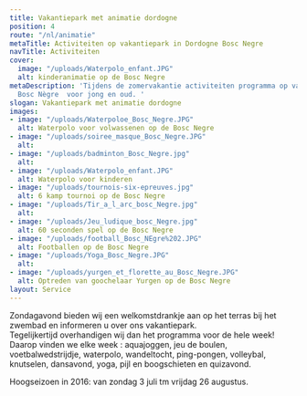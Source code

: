```yaml
---
title: Vakantiepark met animatie dordogne
position: 4
route: "/nl/animatie"
metaTitle: Activiteiten op vakantiepark in Dordogne Bosc Negre
navTitle: Activiteiten
cover:
  image: "/uploads/Waterpolo_enfant.JPG"
  alt: kinderanimatie op de Bosc Negre
metaDescription: 'Tijdens de zomervakantie activiteiten programma op vakantiepark
  Bosc Nègre  voor jong en oud. '
slogan: Vakantiepark met animatie dordogne
images:
- image: "/uploads/Waterpoloe_Bosc_Negre.JPG"
  alt: Waterpolo voor volwassenen op de Bosc Negre
- image: "/uploads/soiree_masque_Bosc_Negre.JPG"
  alt: 
- image: "/uploads/badminton_Bosc_Negre.jpg"
  alt: 
- image: "/uploads/Waterpolo_enfant.JPG"
  alt: Waterpolo voor kinderen
- image: "/uploads/tournois-six-epreuves.jpg"
  alt: 6 kamp tournoi op de Bosc Negre
- image: "/uploads/Tir_a_l_arc_bosc_Negre.jpg"
  alt: 
- image: "/uploads/Jeu_ludique_bosc_Negre.jpg"
  alt: 60 seconden spel op de Bosc Negre
- image: "/uploads/football_Bosc_NEgre%202.JPG"
  alt: Footballen op de Bosc Negre
- image: "/uploads/Yoga_Bosc_Negre.JPG"
  alt: 
- image: "/uploads/yurgen_et_florette_au_Bosc_Negre.JPG"
  alt: Optreden van goochelaar Yurgen op de Bosc Negre
layout: Service
---
```


Zondagavond bieden wij een welkomstdrankje aan op het terras bij het zwembad en informeren u over ons vakantiepark.\
Tegelijkertijd overhandigen wij dan het programma voor de hele week! Daarop vinden we elke week : aquajoggen, jeu de boulen, voetbalwedstrijdje, waterpolo, wandeltocht, ping-pongen, volleybal, knutselen, dansavond, yoga, pijl en boogschieten en quizavond.

Hoogseizoen in 2016: van zondag 3 juli tm vrijdag 26 augustus.
